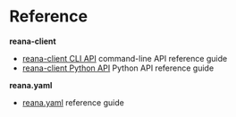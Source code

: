 # Reference

**reana-client**

- [reana-client CLI API](reana-client-cli-api) command-line API reference guide
- [reana-client Python API](reana-client-python-api) Python API reference guide

**reana.yaml**

- [reana.yaml](reana-yaml) reference guide

